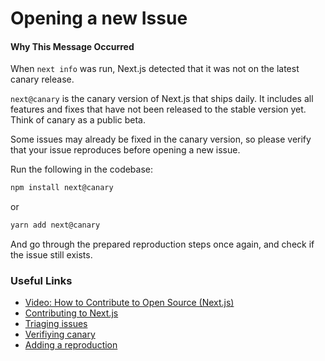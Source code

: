 # Opening a new Issue

#### Why This Message Occurred

When `next info` was run, Next.js detected that it was not on the latest canary release.

`next@canary` is the canary version of Next.js that ships daily. It includes all features and fixes that have not been released to the stable version yet. Think of canary as a public beta.

Some issues may already be fixed in the canary version, so please verify that your issue reproduces before opening a new issue.

Run the following in the codebase:

```bash
npm install next@canary
```

or

```bash
yarn add next@canary
```

And go through the prepared reproduction steps once again, and check if the issue still exists.

### Useful Links

- [Video: How to Contribute to Open Source (Next.js)](https://www.youtube.com/watch?v=cuoNzXFLitc)
- [Contributing to Next.js](https://github.com/vercel/next.js/blob/canary/contributing.md)
- [Triaging issues](https://github.com/vercel/next.js/blob/canary/contributing/repository/triaging.md)
- [Verifiying canary](https://github.com/vercel/next.js/blob/canary/.github/actions/issue-validator/canary.md)
- [Adding a reproduction](https://github.com/vercel/next.js/blob/canary/.github/actions/issue-validator/repro.md)
